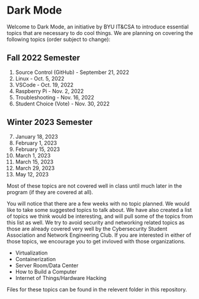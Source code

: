 # Dark Mode

Welcome to Dark Mode, an initiative by BYU IT&CSA to introduce essential topics that are necessary to do cool things. We are planning on covering the following topics (order subject to change):

## Fall 2022 Semester

1. Source Control (GitHub) - September 21, 2022
2. Linux - Oct. 5, 2022
3. VSCode - Oct. 19, 2022
4. Raspberry Pi - Nov. 2, 2022
5. Troubleshooting - Nov. 16, 2022
6. Student Choice (Vote) - Nov. 30, 2022

## Winter 2023 Semester

7. January 18, 2023
8. February 1, 2023
9. February 15, 2023
10. March 1, 2023
11. March 15, 2023
12. March 29, 2023
13. May 12, 2023

Most of these topics are not covered well in class until much later in the program (if they are covered at all).

You will notice that there are a few weeks with no topic planned. We would like to take some suggested topics to talk about. We have also created a list of topics we think would be interesting, and will pull some of the topics from this list as well. We try to avoid security and networking related topics as those are already covered very well by the Cybersecurity Student Association and Network Engineering Club. If you are interested in either of those topics, we encourage you to get invloved with those organizations.

* Virtualization
* Containerization
* Server Room/Data Center
* How to Build a Computer
* Internet of Things/Hardware Hacking

Files for these topics can be found in the relevent folder in this repository.
